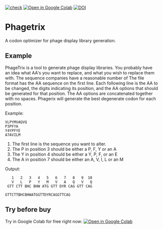 [![check](https://github.com/retospect/phagetrix/actions/workflows/check.yml/badge.svg)](https://github.com/retospect/phageterix/actions/workflows/check.yml)
[![Open in Google Colab](https://colab.research.google.com/assets/colab-badge.svg)](https://colab.research.google.com/github/retospect/phagetrix/blob/main/phagetrix.ipynb)
[![DOI](https://zenodo.org/badge/DOI/10.5281/zenodo.7676572.svg)](https://doi.org/10.5281/zenodo.7676572)



# Phagetrix

A codon optimizer for phage display library generation.

## Example


PhageTrix is a tool to generate phage display libraries.
You probably have an idea what AA's you want to replace, and what
you wish to replace them with.
The sequence companies have a reasonable number of
The file format has the AA sequence on the first line.
Each following line is the AA to be changed,
the digits indicating its position,
and the AA options that should be generated for that position.
The AA options are concatenated together with no spaces.
Phagerix will generate the best degenerate codon for each position.

Example:
```
VLPYMVAQVQ
P3PFYA
Y4YPFYE
A7AVILM
```

1. The first line is the sequence you want to alter.
2. The P in position 3 should be either a P, F, Y or an A
3. The Y in position 4 should be either a Y, P, F, or an E
4. The A in position 7 should be either an A, V, I, L or an M

Output:
```
   1   2   3   4   5   6   7   8   9  10
   V   L   P   Y   M   V   A   Q   V   Q
 GTT CTT BHC BHW ATG GTT DYR CAG GTT CAG

GTTCTTBHCBHWATGGTTDYRCAGGTTCAG
```


## Try before buy

Try in Google Colab for free right now: 
[![Open in Google Colab](https://colab.research.google.com/assets/colab-badge.svg)](https://colab.research.google.com/github/retospect/phagetrix/blob/main/phagetrix.ipynb)
